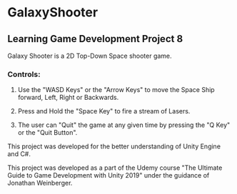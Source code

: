 # GalaxyShooter
## Learning Game Development Project 8

Galaxy Shooter is a 2D Top-Down Space shooter game.

### Controls:

1. Use the "WASD Keys" or the "Arrow Keys" to move the Space Ship forward, Left, Right or Backwards.

2. Press and Hold the "Space Key" to fire a stream of Lasers.

3. The user can "Quit" the game at any given time by pressing the "Q Key" or the "Quit Button".

This project was developed for the better understanding of Unity Engine and C#.

This project was developed as a part of the Udemy course "The Ultimate Guide to Game Development with Unity 2019" under the guidance of Jonathan Weinberger.
